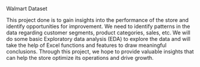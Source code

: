 Walmart Dataset

This project done is to gain insights into the performance of the store and identify opportunities for improvement. We need to identify patterns in the data regarding customer segments, product categories, sales, etc. We will do some basic Exploratory data analysis (EDA) to explore the data and will take the help of Excel functions and features to draw meaningful conclusions. Through this project, we hope to provide valuable insights that can help the store optimize its operations and drive growth.
